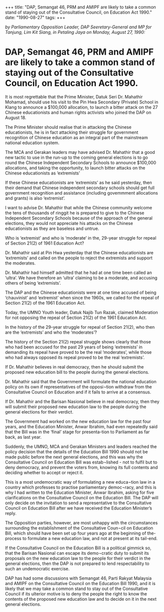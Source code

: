 +++ 
title: "DAP, Semangat 46, PRM and AMIPF are likely to take a common stand of staying out of the Consultative Council, on Education Act 1990."
date: "1990-08-27"
tags:
+++

_by Parliamentary Opposition Leader, DAP Seeretary-General and MP for Tanjung, Lim Kit Siang, in Petaling Jaya on Monday, August 27, 1990:_

# DAP, Semangat 46, PRM and AMIPF are likely to take a common stand of staying out of the Consultative Council, on Education Act 1990.

It is most regrettable that the Prime Minister,  Datuk Seri Dr. Mahathir Mohamad, should use his visit to the Pin Hwa Secondary (Private) School in Klang to announce a $100,000 allocation, to launch a bitter attack on the 27 Chinese educationists and human rights activists who joined the DAP on August 18.</u>

The Prime Minister should realise that in attacking the Chinese educationists, he is in fact attacking 
their struggle for government recognition of Chinese education as an integral part of the mainstream national education system.

The MCA and Gerakan leaders may have advised Dr. Mahathir that a good new tactic to use in the 
run-up to the coming general elections is to go round the Chinese Independent Secondary Schools to announce $100,000 allocations, and taking the opportunity, to launch bitter attacks on the Chinese educationists as ‘extremists’

If these Chinese educationists are ‘extremists’ as he said yesterday, then their demand that Chinese independent secondary schools should get full government recognition and assistance (including govemmment allocations and grants) is also ‘extremist’.

I want to advise Dr. Mahathir that while the Chinese community welcome the tens of thousands of 
ringgit he is prepared to give to the Chinese Independent Secondary Schools because of the approach 
of the general elections, they would not appreciate his attacks on the Chinese educationists as they are baseless and untrue.

Who is ‘extremist’ and who is ‘moderate’ in the, 29-year struggle for repeal of Section 21(2) of 1961    Education Act?

Dr. Mahathir said at Pin Hwa yesterday that the Chinese educationists are ‘extremists’ and called on the people to reject the extremists and support the moderates.

Dr. Mahathir had himself admitted that he had at one time been called an ‘ultra’. We have therefore an ‘ultra’ claiming to be a moderate, and accusing others of being ‘extremists’.

The DAP and the Chinese educationists were at one time accused of being ‘chauvinist’ and ‘extremist’ when since the 1960s, we called for the repeal of Section 21(2) of the 1961 Education Act.

Today, the UMNO Youth leader, Datuk Najib Tun Razak, claimed Moderation for not opposing the repeal of Section 21(2) of the 1961 Education Act.

In the history of the 29-year struggle for repeal of Section 21(2), who then are the ‘extremists’ and who the ‘moderates’?

The history of the Section 21(2) repeal struggle shows clearly that those who had been accused for the past 29 years of being ‘extremists’ in demanding its repeal have proved to be the real ‘moderates’, while those who had always opposed its repeal proved to be the real ‘extremists’.

If Dr. Mahathir believes in real democracy, then he should submit the proposed new education bill to    the people during the general elections.

Dr. Mahathir said that the Government will formulate the national education policy on its own if representatives of the opposi¬tion withdraw from the Consultative Council on Education and if it 
fails to arrive at a consensus.

If Dr. Mahathir and the Barisan Nasional believe in real democracy, then they will submit their proposed new education law to the people during the general elections for their verdict.

The Government had worked on the new education law for the past four years, and the Education Minister, Anwar Ibrahim, had even repeatedly said that the Bill was in the ‘final’ stage for presenta-tion to Parliament as far back, as last year.

Suddenly, the UMNO, MCA and Gerakan Ministers and leaders reached the policy decision that 
the detaiIs of the Education Bill 1990 should not be made public before the next general elections, and this was why the Consultative Council on Education Bill was estab¬lished - not to fulfil but to deny democracy, and prevent the voters from, knowing its full contents and deciding whether to accept or reject it.

This is a most undemocratic way of formulating a new educa¬tion law in a country which professes to practise parliamentary democ¬racy, and this is why I had written to the Education Minister, Anwar Ibrahim, asking for five clarifications on the Consultative Council on the Education Bill. The DAP will only decide on the invitation to send a representative to the Consultative Council on Education Bill after  we have received the Education Minister’s reply.

The Opposition parties, however, are most unhappy with the circumstances surrounding the establishment of the Consultative Coun¬cil on Education Bill, which should have been set up four years ago at the beginning of the-process to formulate a new education law, and not at present at its tail-end. 

If the Consultative Council on the Education Bill is a political gimmick so, that the Barisan Nasional can escape its demo¬cratic duty to submit its proposals on the new education law to the people for their verdict in the general elections, then the DAP is not prepared to lend respectability to such an undemocratic exercise.

DAP has had some discussions with Semangat 46, Parti Rakyat Malaysia and AMIPF on the Consultative Council on the Education Bill 1990, and it is likely that we may take a common stand to stay out of the Consultative Council if its ulterior motive is to deny the people the right to know the contents of the proposed new education law and to decide on it in the next general elections.
 
